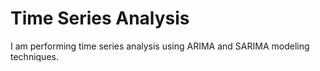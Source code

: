 # Time Series Analysis
I am performing time series analysis using ARIMA and SARIMA modeling techniques.
